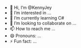 - 👋 Hi, I’m @KennyJey
- 👀 I’m interested in ...
- 🌱 I’m currently learning C#
- 💞️ I’m looking to collaborate on ...
- 📫 How to reach me ...
- 😄 Pronouns: ...
- ⚡ Fun fact: ...

<!---
KennyJey/KennyJey is a ✨ special ✨ repository because its `README.md` (this file) appears on your GitHub profile.
You can click the Preview link to take a look at your changes.
--->
